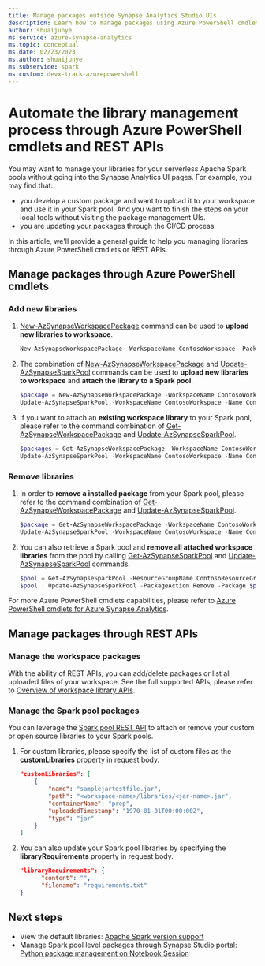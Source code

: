 ```yaml
---
title: Manage packages outside Synapse Analytics Studio UIs
description: Learn how to manage packages using Azure PowerShell cmdlets or REST APIs
author: shuaijunye
ms.service: azure-synapse-analytics
ms.topic: conceptual
ms.date: 02/23/2023
ms.author: shuaijunye
ms.subservice: spark
ms.custom: devx-track-azurepowershell
---
```


# Automate the library management process through Azure PowerShell cmdlets and REST APIs

You may want to manage your libraries for your serverless Apache Spark pools without going into the Synapse Analytics UI pages. For example, you may find that:

- you develop a custom package and want to upload it to your workspace and use it in your Spark pool. And you want to finish the steps on your local tools without visiting the package management UIs.
- you are updating your packages through the CI/CD process

In this article, we'll provide a general guide to help you managing libraries through Azure PowerShell cmdlets or REST APIs.

## Manage packages through Azure PowerShell cmdlets

### Add new libraries

1. [New-AzSynapseWorkspacePackage](/powershell/module/az.synapse/new-azsynapseworkspacepackage) command can be used to **upload new libraries to workspace**.

    ```powershell
    New-AzSynapseWorkspacePackage -WorkspaceName ContosoWorkspace -Package ".\ContosoPackage.whl"
    ```

2. The combination of [New-AzSynapseWorkspacePackage](/powershell/module/az.synapse/new-azsynapseworkspacepackage) and [Update-AzSynapseSparkPool](/powershell/module/az.synapse/update-azsynapsesparkpool) commands can be used to **upload new libraries to workspace** and **attach the library to a Spark pool**.

    ```powershell
    $package = New-AzSynapseWorkspacePackage -WorkspaceName ContosoWorkspace -Package ".\ContosoPackage.whl"
    Update-AzSynapseSparkPool -WorkspaceName ContosoWorkspace -Name ContosoSparkPool -PackageAction Add -Package $package
    ```

3. If you want to attach an **existing workspace library** to your Spark pool, please refer to the command combination of [Get-AzSynapseWorkspacePackage](/powershell/module/az.synapse/get-azsynapseworkspacepackage) and [Update-AzSynapseSparkPool](/powershell/module/az.synapse/update-azsynapsesparkpool).

    ```powershell
    $packages = Get-AzSynapseWorkspacePackage -WorkspaceName ContosoWorkspace
    Update-AzSynapseSparkPool -WorkspaceName ContosoWorkspace -Name ContosoSparkPool -PackageAction Add -Package $packages
    ```

### Remove libraries

1. In order to **remove a installed package** from your Spark pool, please refer to the command combination of [Get-AzSynapseWorkspacePackage](/powershell/module/az.synapse/get-azsynapseworkspacepackage) and [Update-AzSynapseSparkPool](/powershell/module/az.synapse/update-azsynapsesparkpool).

    ```powershell
    $package = Get-AzSynapseWorkspacePackage -WorkspaceName ContosoWorkspace -Name ContosoPackage
    Update-AzSynapseSparkPool -WorkspaceName ContosoWorkspace -Name ContosoSparkPool -PackageAction Remove -Package $package
    ```

2. You can also retrieve a Spark pool and **remove all attached workspace libraries** from the pool by calling [Get-AzSynapseSparkPool](/powershell/module/az.synapse/get-azsynapsesparkpool) and [Update-AzSynapseSparkPool](/powershell/module/az.synapse/update-azsynapsesparkpool) commands.

    ```powershell
    $pool = Get-AzSynapseSparkPool -ResourceGroupName ContosoResourceGroup -WorkspaceName ContosoWorkspace -Name ContosoSparkPool
    $pool | Update-AzSynapseSparkPool -PackageAction Remove -Package $pool.WorkspacePackages
    ```

For more Azure PowerShell cmdlets capabilities, please refer to [Azure PowerShell cmdlets for Azure Synapse Analytics](/powershell/module/az.synapse).

## Manage packages through REST APIs

### Manage the workspace packages

With the ability of REST APIs, you can add/delete packages or list all uploaded files of your workspace. See the full supported APIs, please refer to [Overview of workspace library APIs](/rest/api/synapse/data-plane/library).

### Manage the Spark pool packages

You can leverage the [Spark pool REST API](/rest/api/synapse/big-data-pools/create-or-update) to attach or remove your custom or open source libraries to your Spark pools. 

1. For custom libraries, please specify the list of custom files as the **customLibraries** property in request body. 

    ```json
    "customLibraries": [
        {
            "name": "samplejartestfile.jar",
            "path": "<workspace-name>/libraries/<jar-name>.jar",
            "containerName": "prep",
            "uploadedTimestamp": "1970-01-01T00:00:00Z",
            "type": "jar"
        }
    ]
    ```

2. You can also update your Spark pool libraries by specifying the **libraryRequirements** property in request body. 

    ```json
    "libraryRequirements": {
          "content": "",
          "filename": "requirements.txt"
    }
    ```

## Next steps

- View the default libraries: [Apache Spark version support](apache-spark-version-support.md)
- Manage Spark pool level packages through Synapse Studio portal: [Python package management on Notebook Session](./apache-spark-manage-session-packages.md#session-scoped-python-packages)
